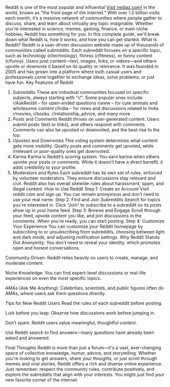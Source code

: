 Reddit is one of the most popular and influential <a href="https://nediaz.com/blog/what-is-reddit-and-how-does-it-work">Visit nediaz.com!</a> in the world, known as "the front page of the internet." With over 1.5 billion visits each month, it’s a massive network of communities where people gather to discuss, share, and learn about virtually any topic imaginable. Whether you're interested in science, memes, gaming, finance, or even niche hobbies, Reddit has something for you.
In this complete guide, we'll break down what Reddit is, how it works, and how you can get started.
What Is Reddit?
Reddit is a user-driven discussion website made up of thousands of communities called subreddits. Each subreddit focuses on a specific topic, such as technology (r/technology), fitness (r/fitness), or funny content (r/funny). Users post content—text, images, links, or videos—and others upvote or downvote it based on its quality or relevance.
It was founded in 2005 and has grown into a platform where both casual users and professionals come together to exchange ideas, solve problems, or just have fun.
Key Features of Reddit
1. Subreddits
These are individual communities focused on specific subjects, always starting with "r/". Some popular ones include:
r/AskReddit – for open-ended questions
r/aww – for cute animals and wholesome content
r/India – for news and discussions related to India
r/movies, r/books, r/relationship_advice, and many more
2. Posts and Comments
Reddit thrives on user-generated content. Users submit posts (text or links), and others respond with comments. Comments can also be upvoted or downvoted, and the best rise to the top.
3. Upvotes and Downvotes
This voting system determines what content gets more visibility. Quality posts and comments get upvoted, while irrelevant or poor-quality ones get downvoted.
4. Karma
Karma is Reddit’s scoring system. You earn karma when others upvote your posts or comments. While it doesn’t have a direct benefit, it adds credibility to your profile.
5. Moderators and Rules
Each subreddit has its own set of rules, enforced by volunteer moderators. They ensure discussions stay relevant and civil. Reddit also has overall sitewide rules about harassment, spam, and illegal content.
How to Use Reddit
Step 1: Create an Account
Visit reddit.com and sign up. You can remain anonymous and don’t need to use your real name.
Step 2: Find and Join Subreddits
Search for topics you're interested in. Click “Join” to subscribe to a subreddit so its posts show up in your home feed.
Step 3: Browse and Engage
Scroll through your feed, upvote content you like, and join discussions in the comments. When you're ready, you can start posting.
Step 4: Customize Your Experience
You can customize your Reddit homepage by subscribing to or unsubscribing from subreddits, choosing between light and dark mode, and adjusting notification settings.
Why Reddit Stands Out
Anonymity: You don’t need to reveal your identity, which promotes open and honest conversations.


Community-Driven: Reddit relies heavily on users to create, manage, and moderate content.


Niche Knowledge: You can find expert-level discussions or real-life experiences on even the most specific topics.


AMAs (Ask Me Anything): Celebrities, scientists, and public figures often do AMAs, where users ask them questions directly.


Tips for New Reddit Users
Read the rules of each subreddit before posting.


Lurk before you leap: Observe how discussions work before jumping in.


Don’t spam: Reddit users value meaningful, thoughtful content.


Use Reddit search to find answers—many questions have already been asked and answered.


Final Thoughts
Reddit is more than just a forum—it's a vast, ever-changing space of collective knowledge, humor, advice, and storytelling. Whether you're looking to get answers, share your thoughts, or just scroll through memes and viral stories, Reddit offers a rich and diverse online experience.
Just remember: respect the community rules, contribute positively, and explore the subreddits that align with your interests. You might just find your new favorite corner of the internet.
